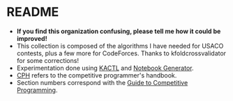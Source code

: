 # README

  * **If you find this organization confusing, please tell me how it could be improved!**
  * This collection is composed of the algorithms I have needed for USACO contests, plus a few more for CodeForces. Thanks to kfoldcrossvalidator for some corrections!
  * Experimentation done using [KACTL](https://github.com/kth-competitive-programming/kactl) and [Notebook Generator](https://github.com/pin3da/notebook-generator). 
  * [CPH](https://cses.fi/book.pdf) refers to the competitive programmer's handbook.
  * Section numbers correspond with the [Guide to Competitive Programming](http://www.springer.com/us/book/9783319725468).

